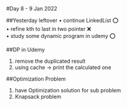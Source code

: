 #Day 8 - 9 Jan 2022

##Yesterday leftover
• continue LinkedList  ⭕  
• refine kth to last in two pointer ❌  
• study some dynamic program in udemy  ⭕  


##DP in Udemy
1. remove the duplicated result
2. using cache -> print the calculated one


##Optimization Problem
1. have Optimization solution for sub problem
2. Knapsack problem
